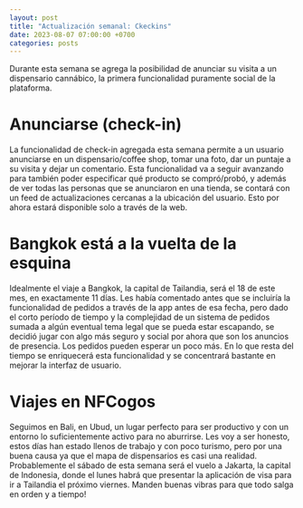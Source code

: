 ```yaml
---
layout: post
title: "Actualización semanal: Ckeckins"
date: 2023-08-07 07:00:00 +0700
categories: posts
---
```


Durante esta semana se agrega la posibilidad de anunciar su visita a un dispensario cannábico, la primera funcionalidad puramente social de la plataforma.

# Anunciarse (check-in)

La funcionalidad de check-in agregada esta semana permite a un usuario anunciarse en un dispensario/coffee shop, tomar una foto, dar un puntaje a su visita y dejar un comentario. Esta funcionalidad va a seguir avanzando para también poder especificar qué producto se compró/probó, y además de ver todas las personas que se anunciaron en una tienda, se contará con un feed de actualizaciones cercanas a la ubicación del usuario. Esto por ahora estará disponible solo a través de la web.

# Bangkok está a la vuelta de la esquina

Idealmente el viaje a Bangkok, la capital de Tailandia, será el 18 de este mes, en exactamente 11 días. Les había comentado antes que se incluiría la funcionalidad de pedidos a través de la app antes de esa fecha, pero dado el corto período de tiempo y la complejidad de un sistema de pedidos sumada a algún eventual tema legal que se pueda estar escapando, se decidió jugar con algo más seguro y social por ahora que son los anuncios de presencia. Los pedidos pueden esperar un poco más. En lo que resta del tiempo se enriquecerá esta funcionalidad y se concentrará bastante en mejorar la interfaz de usuario.

# Viajes en NFCogos

Seguimos en Bali, en Ubud, un lugar perfecto para ser productivo y con un entorno lo suficientemente activo para no aburrirse. Les voy a ser honesto, estos días han estado llenos de trabajo y con poco turismo, pero por una buena causa ya que el mapa de dispensarios es casi una realidad. Probablemente el sábado de esta semana será el vuelo a Jakarta, la capital de Indonesia, donde el lunes habrá que presentar la aplicación de visa para ir a Tailandia el próximo viernes. Manden buenas vibras para que todo salga en orden y a tiempo!
